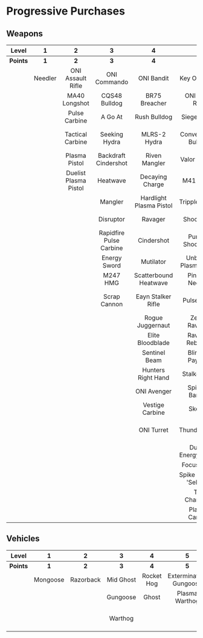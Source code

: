 # Progressive Purchases

## Weapons

| **Level**  |  **1**  |         **2**         |          **3**          |          **4**          |         **5**          |         **6**          |          **7**           |        **8**         |      **9**       |
| :--------: | :-----: | :-------------------: | :---------------------: | :---------------------: | :--------------------: | :--------------------: | :----------------------: | :------------------: | :--------------: |
| **Points** |  **1**  |         **2**         |          **3**          |          **4**          |         **5**          |         **6**          |          **7**           |        **8**         |      **9**       |
|            | Needler |   ONI Assault Rifle   |      ONI Commando       |       ONI Bandit        |      Key Of Speed      |    Striker Sidekick    |      Scions Vision       | Exterminating Frenzy | Banish Of Balaho |
|            |         |     MA40 Longshot     |      CQS48 Bulldog      |      BR75 Breacher      |    ONI Battle Rifle    |    Impact Commando     |        Headhunter        |    Volcanic Oasis    |  Scorpion Tail   |
|            |         |     Pulse Carbine     |         A Go At         |      Rush Bulldog       |      Siege Bandit      |     Pursuit Hydra      |     The Final Token      |       Valkyrie       |    Gamma Shot    |
|            |         |   Tactical Carbine    |      Seeking Hydra      |      MLRS-2 Hydra       |  Convergence Bulldog   |  Cure Of The Haunted   |      Rage Of Iratus      |   Rushdown Hammer    |                  |
|            |         |     Plasma Pistol     |  Backdraft Cindershot   |      Riven Mangler      |     Valor Of Dinh      |      Rain Of War       |   Stalker Rifle Ultra    |                      |                  |
|            |         | Duelist Plasma Pistol |        Heatwave         |     Decaying Charge     |       M41 SPNKr        |      M41 Tracker       |      Doom Of Reach       |                      |                  |
|            |         |                       |         Mangler         | Hardlight Plasma Pistol |     Tripple Threat     |     Fuel Rod SPNKr     |   Sentry Of Writh Kul    |                      |                  |
|            |         |                       |        Disruptor        |         Ravager         |      Shock Rifle       |    Spartan Sandwich    |    Diminsher of Hope     |                      |                  |
|            |         |                       | Rapidfire Pulse Carbine |       Cindershot        |  Purging Shock Rifle   |    S7 Sniper Rifle     | Overloaded Pulse Carbine |                      |                  |
|            |         |                       |      Energy Sword       |        Mutilator        | Unbound Plasma Pistol  |    Light Of Doisac     |                          |                      |                  |
|            |         |                       |        M247 HMG         |  Scatterbound Heatwave  |    Pinpoint Needler    |   S7 Flexfire Sniper   |                          |                      |                  |
|            |         |                       |      Scrap Cannon       |   Eayn Stalker Rifle    |       Pulse Wave       |  Arcane Sentinel Beam  |                          |                      |                  |
|            |         |                       |                         |    Rogue Juggernaut     |     Zealot Ravager     |    Phantom Assassin    |                          |                      |                  |
|            |         |                       |                         |    Elite Bloodblade     |    Ravager Rebound     |     Gravity Hammer     |                          |                      |                  |
|            |         |                       |                         |      Sentinel Beam      |    Blinding Payload    |   Calcine Disruptor    |                          |                      |                  |
|            |         |                       |                         |   Hunters Right Hand    |     Stalker Rifle      |      Scout Skewer      |                          |                      |                  |
|            |         |                       |                         |       ONI Avenger       |    Spire Of Barroth    |    Volatile Skewer     |                          |                      |                  |
|            |         |                       |                         |     Vestige Carbine     |         Skewer         |         Demon          |                          |                      |                  |
|            |         |                       |                         |       ONI Turret        |      Thunderstorm      | Guardian Of Sanghelios |                          |                      |                  |
|            |         |                       |                         |                         |  Duelist Energy Sword  |                        |                          |                      |                  |
|            |         |                       |                         |                         |       Focus Beam       |                        |                          |                      |                  |
|            |         |                       |                         |                         | Spike Of Thav 'Sebarim |                        |                          |                      |                  |
|            |         |                       |                         |                         |      The Champion      |                        |                          |                      |                  |
|            |         |                       |                         |                         |     Plasma Cannon      |                        |                          |                      |                  |

## Vehicles

| **Level**  |  **1**   |   **2**   |   **3**   |   **4**    |         **5**          |    **6**    |       **7**       |    **8**     |     **9**      |
| :--------: | :------: | :-------: | :-------: | :--------: | :--------------------: | :---------: | :---------------: | :----------: | :------------: |
| **Points** |  **1**   |   **2**   |   **3**   |   **4**    |         **5**          |    **6**    |       **7**       |    **8**     |     **9**      |
|            | Mongoose | Razorback | Mid Ghost | Rocket Hog | Extermination Gungoose | Mid Banshee |       Wasp        |    Wraith    |    Scorpion    |
|            |          |           | Gungoose  |   Ghost    |     Plasma Warthog     |             |      Banshee      | Phantom Wasp | Banishing Wasp |
|            |          |           |  Warthog  |            |                        |             | Fusion Rocket Hog |              |     Dragon     |
